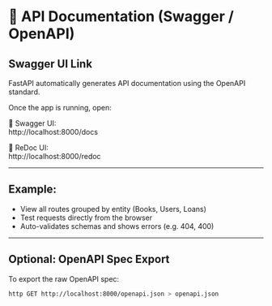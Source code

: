 # 📘 API Documentation (Swagger / OpenAPI)

## Swagger UI Link

FastAPI automatically generates API documentation using the OpenAPI standard.

Once the app is running, open:

📌 Swagger UI:  
http://localhost:8000/docs

📌 ReDoc UI:  
http://localhost:8000/redoc

---

## Example:

- View all routes grouped by entity (Books, Users, Loans)
- Test requests directly from the browser
- Auto-validates schemas and shows errors (e.g. 404, 400)

---

## Optional: OpenAPI Spec Export

To export the raw OpenAPI spec:

```bash
http GET http://localhost:8000/openapi.json > openapi.json
